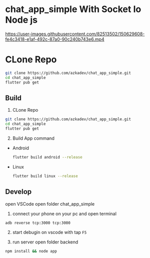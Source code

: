 # chat_app_simple With Socket Io Node js

https://user-images.githubusercontent.com/82513502/150629608-fe4c3418-e1af-492c-87a0-90c240b743e6.mp4

# CLone Repo

```bash
git clone https://github.com/azkadev/chat_app_simple.git
cd chat_app_simple
flutter pub get
```

## Build

1. CLone Repo

```bash
git clone https://github.com/azkadev/chat_app_simple.git
cd chat_app_simple
flutter pub get
```

2. Build App command

- Android
    ```bash
    flutter build android --release
    ```
- Linux
    ```bash
    flutter build linux --release
    ```

## Develop
open VSCode open folder chat_app_simple

1. connect your phone on your pc and open terminal

```bash
adb reverse tcp:3000 tcp:3000
```

2. start debugin on vscode with tap ```F5```

3. run server
open folder backend

```bash
npm install && node app
```